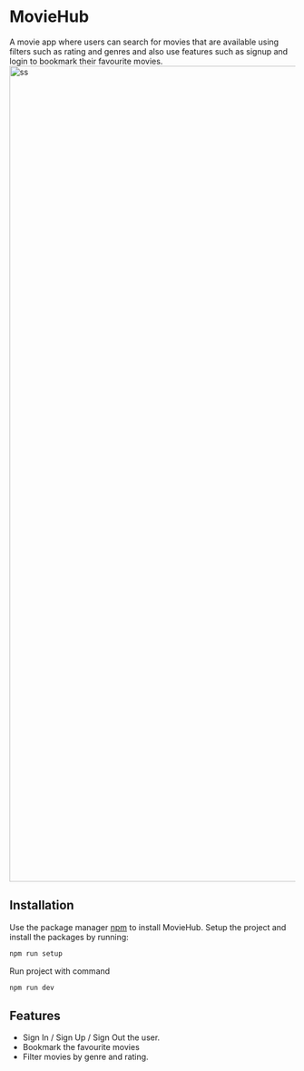 # MovieHub

A movie app where users can search for movies that are available using filters such as rating and genres and also use features such as signup and login to bookmark their favourite movies.
<img width="1438" alt="ss" src="https://user-images.githubusercontent.com/92095133/180652006-6e26c00e-dd6b-4406-ab59-ce35859cee58.png">

<h2>Installation </h2>

Use the package manager [npm](https://www.npmjs.com/) to install MovieHub.
Setup the project and install the packages by running:

```bash
npm run setup
```

Run project with command

```bash
npm run dev
```

<h2> Features </h2>
<ul>
  <li> Sign In / Sign Up / Sign Out the user. </li>
  <li> Bookmark the favourite movies </li>
  <li> Filter movies by genre and rating.</li>
</ul>
